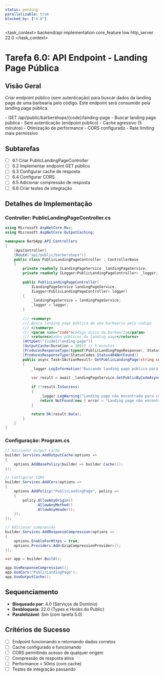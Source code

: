 ```yaml
---
status: pending
parallelizable: true
blocked_by: ["4.0"]
---
```


<task_context>
<domain>backend/api</domain>
<type>implementation</type>
<scope>core_feature</scope>
<complexity>low</complexity>
<dependencies>http_server</dependencies>
<unblocks>22.0</unblocks>
</task_context>

# Tarefa 6.0: API Endpoint - Landing Page Pública

## Visão Geral

Criar endpoint público (sem autenticação) para buscar dados da landing page de uma barbearia pelo código. Este endpoint será consumido pela landing page pública.

<requirements>
- GET /api/public/barbershops/{code}/landing-page - Buscar landing page pública
- Sem autenticação (endpoint público)
- Cache agressivo (5 minutos)
- Otimização de performance
- CORS configurado
- Rate limiting mais permissivo
</requirements>

## Subtarefas

- [ ] 6.1 Criar PublicLandingPageController
- [ ] 6.2 Implementar endpoint GET público
- [ ] 6.3 Configurar cache de resposta
- [ ] 6.4 Configurar CORS
- [ ] 6.5 Adicionar compressão de resposta
- [ ] 6.6 Criar testes de integração

## Detalhes de Implementação

### Controller: PublicLandingPageController.cs

```csharp
using Microsoft.AspNetCore.Mvc;
using Microsoft.AspNetCore.OutputCaching;

namespace BarbApp.API.Controllers
{
    [ApiController]
    [Route("api/public/barbershops")]
    public class PublicLandingPageController : ControllerBase
    {
        private readonly ILandingPageService _landingPageService;
        private readonly ILogger<PublicLandingPageController> _logger;
        
        public PublicLandingPageController(
            ILandingPageService landingPageService,
            ILogger<PublicLandingPageController> logger)
        {
            _landingPageService = landingPageService;
            _logger = logger;
        }
        
        /// <summary>
        /// Busca landing page pública de uma barbearia pelo código
        /// </summary>
        /// <param name="code">Código único da barbearia</param>
        /// <returns>Dados públicos da landing page</returns>
        [HttpGet("{code}/landing-page")]
        [OutputCache(Duration = 300)] // 5 minutos
        [ProducesResponseType(typeof(PublicLandingPageResponse), StatusCodes.Status200OK)]
        [ProducesResponseType(StatusCodes.Status404NotFound)]
        public async Task<IActionResult> GetPublicLandingPage(string code, CancellationToken cancellationToken)
        {
            _logger.LogInformation("Buscando landing page pública para código: {Code}", code);
            
            var result = await _landingPageService.GetPublicByCodeAsync(code, cancellationToken);
            
            if (!result.IsSuccess)
            {
                _logger.LogWarning("Landing page não encontrada para código: {Code}", code);
                return NotFound(new { error = "Landing page não encontrada" });
            }
            
            return Ok(result.Data);
        }
    }
}
```

### Configuração: Program.cs

```csharp
// Adicionar Output Cache
builder.Services.AddOutputCache(options =>
{
    options.AddBasePolicy(builder => builder.Cache());
});

// Configurar CORS
builder.Services.AddCors(options =>
{
    options.AddPolicy("PublicLandingPage", policy =>
    {
        policy.AllowAnyOrigin()
              .AllowAnyMethod()
              .AllowAnyHeader();
    });
});

// Adicionar compressão
builder.Services.AddResponseCompression(options =>
{
    options.EnableForHttps = true;
    options.Providers.Add<GzipCompressionProvider>();
});

var app = builder.Build();

app.UseResponseCompression();
app.UseCors("PublicLandingPage");
app.UseOutputCache();
```

## Sequenciamento

- **Bloqueado por**: 4.0 (Serviços de Domínio)
- **Desbloqueia**: 22.0 (Types e Hooks do Public)
- **Paralelizável**: Sim (com tarefa 5.0)

## Critérios de Sucesso

- [ ] Endpoint funcionando e retornando dados corretos
- [ ] Cache configurado e funcionando
- [ ] CORS permitindo acesso de qualquer origem
- [ ] Compressão de resposta ativa
- [ ] Performance < 50ms (com cache)
- [ ] Testes de integração passando
